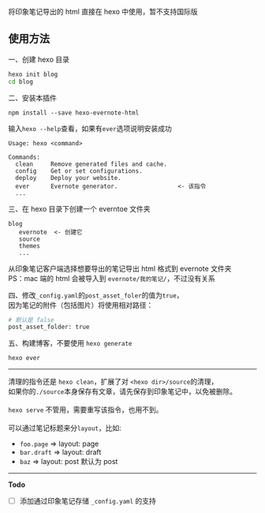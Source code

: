 将印象笔记导出的 html 直接在 hexo 中使用，暂不支持国际版

## 使用方法
一、创建 hexo 目录

```bash
hexo init blog
cd blog
```

二、安装本插件

```
npm install --save hexo-evernote-html
```

输入`hexo --help`查看，如果有`ever`选项说明安装成功

```
Usage: hexo <command>

Commands:
  clean     Remove generated files and cache.
  config    Get or set configurations.
  deploy    Deploy your website.
  ever      Evernote generator.                 <- 该指令
  ... 
```

三、在 hexo 目录下创建一个 everntoe 文件夹

```
blog
   evernote  <- 创建它
   source
   themes
   ...
```

从印象笔记客户端选择想要导出的笔记导出 html 格式到 evernote 文件夹<br>
PS：mac 端的 html 会被导入到 `evernote/我的笔记/`，不过没有关系

四、修改`_config.yaml`的`post_asset_foler`的值为`true`，<br>
因为笔记的附件（包括图片）将使用相对路径：

```bash
# 默认是 false
post_asset_folder: true 
```

五、构建博客，不要使用 `hexo generate`

```bash
hexo ever
```

<hr>

清理的指令还是 `hexo clean`，扩展了对 `<hexo dir>/source`的清理，<br>
如果你的`./source`本身保存有文章，请先保存到印象笔记中，以免被删除。<br>
<br>
`hexo serve` 不管用，需要重写该指令，也用不到。<br>
<br>
可以通过笔记标题来分`layout`，比如:
  - `foo.page` => layout: page
  - `bar.draft` => layout: draft
  - `baz` => layout: post 默认为 post
  
 ---
 **Todo**
 
- [ ] 添加通过印象笔记存储 `_config.yaml` 的支持


